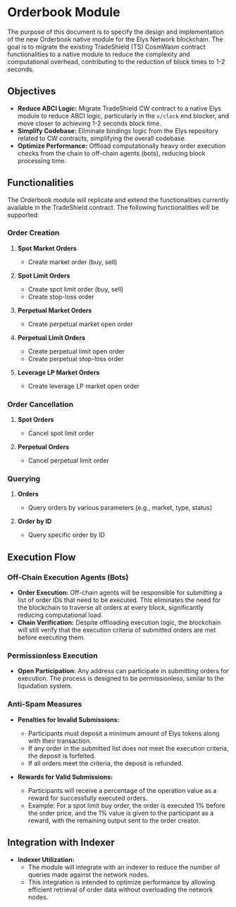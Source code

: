 # Orderbook Module

The purpose of this document is to specify the design and implementation of the new Orderbook native module for the Elys Network blockchain. The goal is to migrate the existing TradeShield (TS) CosmWasm contract functionalities to a native module to reduce the complexity and computational overhead, contributing to the reduction of block times to 1-2 seconds.

## Objectives

- **Reduce ABCI Logic:** Migrate TradeShield CW contract to a native Elys module to reduce ABCI logic, particularly in the `x/clock` end blocker, and move closer to achieving 1-2 seconds block time.
- **Simplify Codebase:** Eliminate bindings logic from the Elys repository related to CW contracts, simplifying the overall codebase.
- **Optimize Performance:** Offload computationally heavy order execution checks from the chain to off-chain agents (bots), reducing block processing time.

## Functionalities

The Orderbook module will replicate and extend the functionalities currently available in the TradeShield contract. The following functionalities will be supported:

### Order Creation

1. **Spot Market Orders**

   - Create market order (buy, sell)

2. **Spot Limit Orders**

   - Create spot limit order (buy, sell)
   - Create stop-loss order

3. **Perpetual Market Orders**

   - Create perpetual market open order

4. **Perpetual Limit Orders**

   - Create perpetual limit open order
   - Create perpetual stop-loss order

5. **Leverage LP Market Orders**
   - Create leverage LP market open order

### Order Cancellation

1. **Spot Orders**

   - Cancel spot limit order

2. **Perpetual Orders**
   - Cancel perpetual limit order

### Querying

1. **Orders**

   - Query orders by various parameters (e.g., market, type, status)

2. **Order by ID**
   - Query specific order by ID

## Execution Flow

### Off-Chain Execution Agents (Bots)

- **Order Execution:** Off-chain agents will be responsible for submitting a list of order IDs that need to be executed. This eliminates the need for the blockchain to traverse all orders at every block, significantly reducing computational load.
- **Chain Verification:** Despite offloading execution logic, the blockchain will still verify that the execution criteria of submitted orders are met before executing them.

### Permissionless Execution

- **Open Participation:** Any address can participate in submitting orders for execution. The process is designed to be permissionless, similar to the liquidation system.

### Anti-Spam Measures

- **Penalties for Invalid Submissions:**

  - Participants must deposit a minimum amount of Elys tokens along with their transaction.
  - If any order in the submitted list does not meet the execution criteria, the deposit is forfeited.
  - If all orders meet the criteria, the deposit is refunded.

- **Rewards for Valid Submissions:**
  - Participants will receive a percentage of the operation value as a reward for successfully executed orders.
  - Example: For a spot limit buy order, the order is executed 1% before the order price, and the 1% value is given to the participant as a reward, with the remaining output sent to the order creator.

## Integration with Indexer

- **Indexer Utilization:**
  - The module will integrate with an indexer to reduce the number of queries made against the network nodes.
  - This integration is intended to optimize performance by allowing efficient retrieval of order data without overloading the network nodes.
